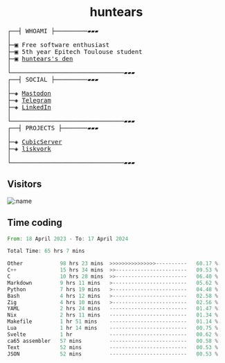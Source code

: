 <h1 align="center">
huntears
</h1>
<!-- <p align="center">
<img src=https://huntears.com/img/pfp.webp width=30%/>
</p>
<style>
img {
    border-radius: 50%;
}
</style> -->
<pre>
┌──┤ WHOAMI ├─────────▰▰▰
│
├─▣ Free software enthusiast
├─▣ 5th year Epitech Toulouse student
├─▣ <a href="https://huntears.com/">huntears's den</a>
│
└───────────────────────────────▰▰▰
┌──┤ SOCIAL ├─────────▰▰▰
│
├─◈ <a href="https://fosstodon.org/@huntears">Mastodon</a>
├─◈ <a href="https://t.me/huntears">Telegram</a>
├─◈ <a href="https://www.linkedin.com/in/alexandre-flion">LinkedIn</a>
│
└───────────────────────────────▰▰▰
┌──┤ PROJECTS ├───────▰▰▰
│
├─◈ <a href="https://github.com/CubicMC/cubic-server">CubicServer</a>
├─◈ <a href="https://github.com/Epitech/B-AIA-500_liskvork">liskvork</a>
│
└───────────────────────────────▰▰▰
</pre>

## Visitors

![:name](https://count.getloli.com/get/@huntears?theme=rule34)

## Time coding

<!--START_SECTION:wakatime-->

```rust
From: 18 April 2023 - To: 17 April 2024

Total Time: 65 hrs 7 mins

Other            98 hrs 23 mins  >>>>>>>>>>>>>>>----------   60.17 %
C++              15 hrs 34 mins  >>-----------------------   09.53 %
C                10 hrs 28 mins  >>-----------------------   06.40 %
Markdown         9 hrs 11 mins   >------------------------   05.62 %
Python           7 hrs 19 mins   >------------------------   04.48 %
Bash             4 hrs 12 mins   >------------------------   02.58 %
Zig              4 hrs 10 mins   >------------------------   02.56 %
YAML             2 hrs 24 mins   -------------------------   01.47 %
Nix              2 hrs 11 mins   -------------------------   01.34 %
Makefile         1 hr 51 mins    -------------------------   01.14 %
Lua              1 hr 14 mins    -------------------------   00.75 %
Svelte           1 hr            -------------------------   00.62 %
ca65 assembler   57 mins         -------------------------   00.58 %
Text             52 mins         -------------------------   00.53 %
JSON             52 mins         -------------------------   00.53 %
```

<!--END_SECTION:wakatime-->

